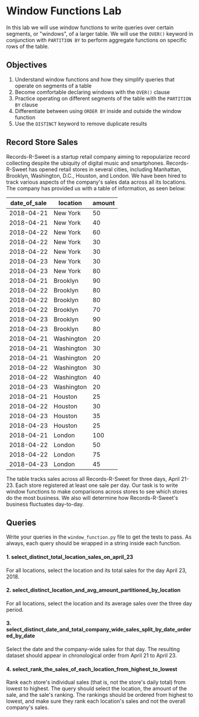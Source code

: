 
# Window Functions Lab

In this lab we will use window functions to write queries over certain segments, or "windows", of a larger table.  We will use the `OVER()` keyword in conjunction with `PARTITION BY` to perform aggregate functions on specific rows of the table.

## Objectives

1.  Understand window functions and how they simplify queries that operate on segments of a table
2.  Become comfortable declaring windows with the `OVER()` clause
3.  Practice operating on different segments of the table with the `PARTITION BY` clause
4.  Differentiate between using `ORDER BY` inside and outside the window function
5.  Use the `DISTINCT` keyword to remove duplicate results

## Record Store Sales

Records-R-Sweet is a startup retail company aiming to repopularize record collecting despite the ubiquity of digital music and smartphones.  Records-R-Sweet has opened retail stores in several cities, including Manhattan, Brooklyn, Washington, D.C., Houston, and London.  We have been hired to track various aspects of the company's sales data across all its locations.  The company has provided us with a table of information, as seen below:

|date_of_sale|location  |amount|
|------------|----------|------|
|2018-04-21  |New York  |50    |
|2018-04-21  |New York  |40    |
|2018-04-22  |New York  |60    |
|2018-04-22  |New York  |30    |
|2018-04-22  |New York  |30    |
|2018-04-23  |New York  |30    |
|2018-04-23  |New York  |80    |
|2018-04-21  |Brooklyn  |90    |
|2018-04-22  |Brooklyn  |80    |
|2018-04-22  |Brooklyn  |80    |
|2018-04-22  |Brooklyn  |70    |
|2018-04-23  |Brooklyn  |90    |
|2018-04-23  |Brooklyn  |80    |
|2018-04-21  |Washington|20    |
|2018-04-21  |Washington|30    |
|2018-04-21  |Washington|20    |
|2018-04-22  |Washington|30    |
|2018-04-22  |Washington|40    |
|2018-04-23  |Washington|20    |
|2018-04-21  |Houston   |25    |
|2018-04-22  |Houston   |30    |
|2018-04-23  |Houston   |35    |
|2018-04-23  |Houston   |25    |
|2018-04-21  |London    |100   |
|2018-04-22  |London    |50    |
|2018-04-22  |London    |75    |
|2018-04-23  |London    |45    |

The table tracks sales across all Records-R-Sweet for three days, April 21-23.  Each store registered at least one sale per day.  Our task is to write window functions to make comparisons across stores to see which stores do the most business.  We also will determine how Records-R-Sweet's business fluctuates day-to-day.

## Queries

Write your queries in the `window_function.py` file to get the tests to pass.  As always, each query should be wrapped in a string inside each function.

#### 1. select_distinct_total_location_sales_on_april_23

For all locations, select the location and its total sales for the day April 23, 2018.

#### 2.  select_distinct_location_and_avg_amount_partitioned_by_location

For all locations, select the location and its average sales over the three day period.

#### 3.  select_distinct_date_and_total_company_wide_sales_split_by_date_ordered_by_date

Select the date and the company-wide sales for that day.  The resulting dataset should appear in chronological order from April 21 to April 23.

#### 4.  select_rank_the_sales_of_each_location_from_highest_to_lowest


Rank each store's individual sales (that is, not the store's daily total) from lowest to highest.  The query should select the location, the amount of the sale, and the sale's ranking.  The rankings should be ordered from highest to lowest, and make sure they rank each location's sales and not the overall company's sales.
